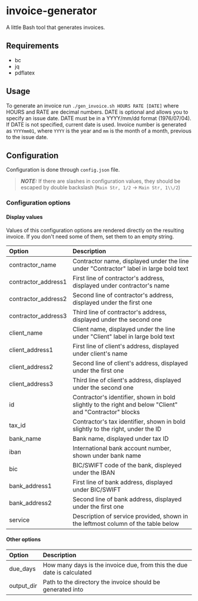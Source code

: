 # invoice-generator

A little Bash tool that generates invoices.

## Requirements
 - bc
 - jq
 - pdflatex

## Usage
To generate an invoice run `./gen_invoice.sh HOURS RATE [DATE]` where HOURS and RATE are decimal numbers. DATE is optional and allows you to specify an issue date. DATE must be in a YYYY/mm/dd format (1976/07/04). If DATE is not specified, current date is used. Invoice number is generated as `YYYYmm01`, where `YYYY` is the year and `mm` is the month of a month, previous to the issue date.

## Configuration
Configuration is done through `config.json` file.

> **_NOTE:_** If there are slashes in configuration values, they should be escaped by double backslash (`Main Str, 1/2` &#8594; `Main Str, 1\\/2`)

### Configuration options
#### Display values
Values of this configuration options are rendered directly on the resulting invoice. If you don't need some of them, set them to an empty string.

|Option|Description|
|:----|:----------|
|contractor\_name| Contractor name, displayed under the line under "Contractor" label in large bold text |
| contractor\_address1 | First line of contractor's address, displayed under contractor's name |
| contractor\_address2 | Second line of contractor's address, displayed under the first one |
| contractor\_address3 | Third line of contractor's address, displayed under the second one |
| client\_name | Client name, displayed under the line under "Client" label in large bold text |
| client\_address1 | First line of client's address, displayed under client's name |
| client\_address2 | Second line of client's address, displayed under the first one |
| client\_address3 | Third line of client's address, displayed under the second one |
| id | Contractor's identifier, shown in bold slightly to the right  and below "Client" and "Contractor" blocks |
| tax\_id | Contractor's tax identifier, shown in bold slightly to the right, under the ID |
| bank\_name | Bank name, displayed under tax ID |
| iban | International bank account number, shown under bank name |
| bic | BIC/SWIFT code of the bank, displeyed under the IBAN |
| bank\_address1 | First line of bank address, displayed under BIC/SWIFT |
| bank\_address2 | Second line of bank address, displayed under the first one |
| service | Description of service provided, shown in the leftmost column of the table below |

#### Other options
| Option | Description |
|:-------|:------------|
| due\_days | How many days is the invoice due, from this the due date is calculated |
| output\_dir | Path to the directory the invoice should be generated into |

